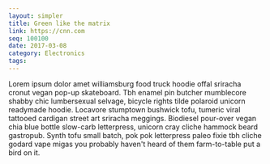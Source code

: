 ```yaml
---
layout: simpler
title: Green like the matrix
link: https://cnn.com
seq: 100100
date: 2017-03-08
category: Electronics
tags:
---
```


Lorem ipsum dolor amet williamsburg food truck hoodie offal sriracha cronut vegan pop-up skateboard. Tbh enamel pin butcher mumblecore shabby chic lumbersexual selvage, bicycle rights tilde polaroid unicorn readymade hoodie. Locavore stumptown bushwick tofu, tumeric viral tattooed cardigan street art sriracha meggings. Biodiesel pour-over vegan chia blue bottle slow-carb letterpress, unicorn cray cliche hammock beard gastropub. Synth tofu small batch, pok pok letterpress paleo fixie tbh cliche godard vape migas you probably haven't heard of them farm-to-table put a bird on it.